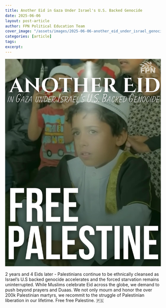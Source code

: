 ```yaml
---
title: Another Eid in Gaza Under Israel's U.S. Backed Genocide
date: 2025-06-06
layout: post-article
author: FPN Political Education Team
cover_image: "/assets/images/2025-06-06-another_eid_under_israel_genocide/1.jpg"
categories: [article]
tags:
excerpt: 
---
```


![1](/assets/images/2025-06-06-another_eid_under_israel_genocide/1.jpg)

2 years and 4 Eids later - Palestinians continue to be ethnically cleansed as Israel’s U.S backed genocide accelerates and the forced starvation remains uninterrupted. While Muslims celebrate Eid across the globe, we demand to push beyond prayers and Duaas. We not only mourn and honor the over 200k Palestinian martyrs, we recommit to the struggle of Palestinian liberation in our lifetime. Free free Palestine. 🇵🇸